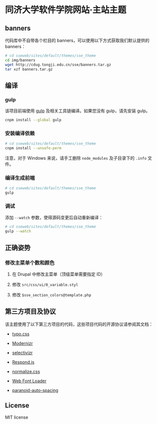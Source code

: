 # 同济大学软件学院网站·主站主题

## banners

代码库中不自带各个栏目的 banners，可以使用以下方式获取我们默认提供的 banners：

```bash
# cd sseweb/sites/default/themes/sse_theme
cd img/banners
wget http://cdug.tongji.edu.cn/sse/banners.tar.gz
tar xzf banners.tar.gz
```

## 编译

### gulp

该项目前端使用 [gulp](https://github.com/gulpjs/gulp/blob/master/docs/getting-started.md) 及相关工具链编译。如果您没有 gulp，请先安装 gulp。

```bash
cnpm install --global gulp
```

### 安装编译依赖

```bash
# cd sseweb/sites/default/themes/sse_theme
cnpm install --unsafe-perm
```

注意，对于 Windows 来说，请手工删除 `node_modules` 及子目录下的 `.info` 文件。

### 编译生成前端

```bash
# cd sseweb/sites/default/themes/sse_theme
gulp
```

### 调试

添加 `--watch` 参数，使得源码变更后自动重新编译：

```bash
# cd sseweb/sites/default/themes/sse_theme
gulp --watch
```

## 正确姿势

### 修改主菜单个数和颜色

1. 在 Drupal 中修改主菜单（顶级菜单需要指定 ID）

2. 修改 `src/css/ui/0_variable.styl`

3. 修改 `$sse_section_colors@template.php`

## 第三方项目及协议

该主题使用了以下第三方项目的代码，这些项目代码的开源协议请参阅其文档：

- [typo.css](https://github.com/sofish/typo.css/)

- [Modernizr](http://modernizr.com/)

- [selectivizr](http://selectivizr.com/)

- [Respond.js](https://github.com/scottjehl/Respond)

- [normalize.css](https://necolas.github.io/normalize.css/)

- [Web Font Loader](https://github.com/typekit/webfontloader)

- [paranoid-auto-spacing](https://github.com/vinta/paranoid-auto-spacing)

## License

MIT license
